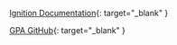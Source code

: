 [Ignition Documentation](https://www.docs.inductiveautomation.com/docs/8.1/intro){: target="_blank" }

[GPA GitHub](https://github.com/GlobalProcessAutomation){: target="_blank" }

